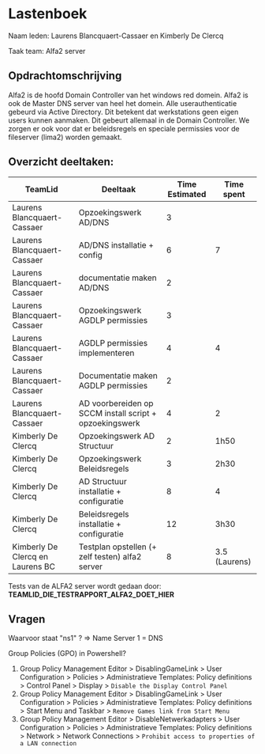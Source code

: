 # Lastenboek

Naam leden: Laurens Blancquaert-Cassaer en Kimberly De Clercq

Taak team: Alfa2 server

## Opdrachtomschrijving
Alfa2 is de hoofd Domain Controller van het windows red domein. Alfa2 is ook de Master DNS server van heel het domein.
Alle userauthenticatie gebeurd via Active Directory. Dit betekent dat werkstations geen eigen users kunnen aanmaken. Dit gebeurt allemaal in de Domain Controller. We zorgen er ook voor dat er beleidsregels en speciale permissies voor de fileserver (lima2) worden gemaakt.

## Overzicht deeltaken:
| TeamLid                     | Deeltaak          | Time Estimated | Time spent  |
| --------------              | --------------    | -------------- | --------------|
| Laurens Blancquaert-Cassaer | Opzoekingswerk AD/DNS   | 3        |               |
| Laurens Blancquaert-Cassaer | AD/DNS installatie + config   |  6 |      7         |
| Laurens Blancquaert-Cassaer | documentatie maken AD/DNS  |  2    |               |
| Laurens Blancquaert-Cassaer | Opzoekingswerk AGDLP permissies | 3 |              |
| Laurens Blancquaert-Cassaer | AGDLP permissies implementeren  | 4 |      4        |
| Laurens Blancquaert-Cassaer | Documentatie maken AGDLP permissies | 2 |          |
| Laurens Blancquaert-Cassaer | AD voorbereiden op SCCM install script + opzoekingswerk | 4 |    2      |
| Kimberly De Clercq | Opzoekingswerk AD Structuur | 2  | 1h50   |
| Kimberly De Clercq | Opzoekingswerk Beleidsregels | 3 | 2h30   |
| Kimberly De Clercq | AD Structuur installatie + configuratie | 8 |  4 |
| Kimberly De Clercq | Beleidsregels installatie + configuratie | 12 |  3h30  |
| Kimberly De Clercq en Laurens BC  | Testplan opstellen (+ zelf testen) alfa2 server | 8  |  3.5 (Laurens)  |

Tests van de ALFA2 server wordt gedaan door: **TEAMLID_DIE_TESTRAPPORT_ALFA2_DOET_HIER**

## Vragen
Waarvoor staat "ns1" ?   => Name Server 1 = DNS  

Group Policies (GPO) in Powershell?   
1. Group Policy Management Editor > DisablingGameLink > User Configuration > Policies > Administratieve Templates: Policy definitions > Control Panel > Display > `Disable the Display Control Panel`
2. Group Policy Management Editor > DisablingGameLink > User Configuration > Policies > Administratieve Templates: Policy definitions > Start Menu and Taskbar > `Remove Games link from Start Menu`
3. Group Policy Management Editor > DisableNetwerkadapters > User Configuration > Policies > Administratieve Templates: Policy definitions > Network > Network Connections > `Prohibit access to properties of a LAN connection`
